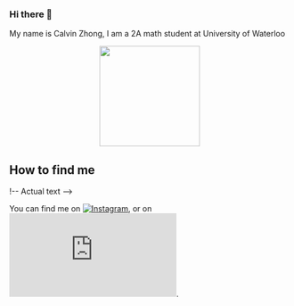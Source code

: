 ### Hi there 👋

My name is Calvin Zhong, I am a 2A math student at University of Waterloo



<p align="middle">
<a href="https://github.com/jiaweizhong66">
  <img height="180em" src="https://github-readme-stats-eight-theta.vercel.app/api?username=jiaweizhong66&show_icons=true&theme=gruvbox&include_all_commits=true&count_private=true"/>
</a>
</p>


## How to find me
!-- Actual text -->

You can find me on [![Instagram][1.2]][1], or on [![LinkedIn][2.2]][2].

<!-- Icons -->

[1.2]: http://i.imgur.com/wWzX9uB.png (twitter icon without padding)
[2.2]: http://clipart-library.com/clipart/Linkedin-Free-Download-PNG.htm
<!-- Links to your social media accounts -->

[1]: https://www.instagram.com/jiaweicalvinzhong/?hl=en
[2]: https://www.linkedin.com/in/heinz-martin/
